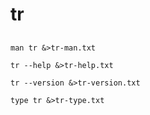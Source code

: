 # tr

## 

```shell
man tr &>tr-man.txt
```

```shell
tr --help &>tr-help.txt
```

```shell
tr --version &>tr-version.txt
```

```shell
type tr &>tr-type.txt
```